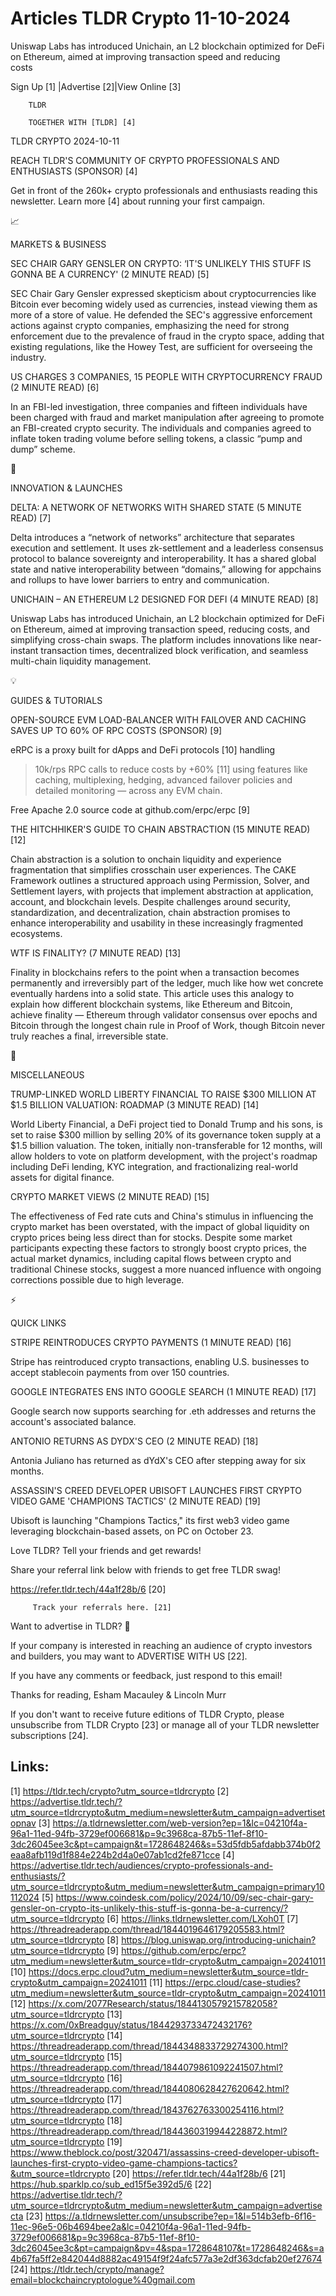 # Articles TLDR Crypto 11-10-2024

Uniswap Labs has introduced Unichain, an L2 blockchain optimized for
DeFi on Ethereum, aimed at improving transaction speed and reducing
costs ‌ ‌ ‌ ‌ ‌ ‌ ‌ ‌ ‌ ‌ ‌ ‌ ‌ ‌ ‌ ‌ ‌ ‌ ‌ ‌ ‌ ‌ ‌ ‌ ‌ ‌  ‌ ‌ ‌ ‌ ‌ ‌ ‌ ‌ ‌ ‌ ‌ ‌ ‌ ‌ ‌ ‌ ‌ ‌ ‌ ‌ ‌ ‌ ‌ ‌ ‌ ‌ 


 Sign Up [1] |Advertise [2]|View Online [3] 

		TLDR 

		TOGETHER WITH [TLDR] [4]

TLDR CRYPTO 2024-10-11

 REACH TLDR'S COMMUNITY OF CRYPTO PROFESSIONALS AND ENTHUSIASTS
(SPONSOR) [4] 

 Get in front of the 260k+ crypto professionals and enthusiasts
reading this newsletter. Learn more [4] about running your first
campaign. 

📈 

MARKETS & BUSINESS

 SEC CHAIR GARY GENSLER ON CRYPTO: ‘IT'S UNLIKELY THIS STUFF IS
GONNA BE A CURRENCY' (2 MINUTE READ) [5] 

 SEC Chair Gary Gensler expressed skepticism about cryptocurrencies
like Bitcoin ever becoming widely used as currencies, instead viewing
them as more of a store of value. He defended the SEC's aggressive
enforcement actions against crypto companies, emphasizing the need for
strong enforcement due to the prevalence of fraud in the crypto space,
adding that existing regulations, like the Howey Test, are sufficient
for overseeing the industry. 

 US CHARGES 3 COMPANIES, 15 PEOPLE WITH CRYPTOCURRENCY FRAUD (2 MINUTE
READ) [6] 

 In an FBI-led investigation, three companies and fifteen individuals
have been charged with fraud and market manipulation after agreeing to
promote an FBI-created crypto security. The individuals and companies
agreed to inflate token trading volume before selling tokens, a
classic “pump and dump” scheme. 

🚀 

INNOVATION & LAUNCHES

 DELTA: A NETWORK OF NETWORKS WITH SHARED STATE (5 MINUTE READ) [7] 

 Delta introduces a “network of networks” architecture that
separates execution and settlement. It uses zk-settlement and a
leaderless consensus protocol to balance sovereignty and
interoperability. It has a shared global state and native
interoperability between “domains,” allowing for appchains and
rollups to have lower barriers to entry and communication. 

 UNICHAIN – AN ETHEREUM L2 DESIGNED FOR DEFI (4 MINUTE READ) [8] 

 Uniswap Labs has introduced Unichain, an L2 blockchain optimized for
DeFi on Ethereum, aimed at improving transaction speed, reducing
costs, and simplifying cross-chain swaps. The platform includes
innovations like near-instant transaction times, decentralized block
verification, and seamless multi-chain liquidity management. 

💡 

GUIDES & TUTORIALS

 OPEN-SOURCE EVM LOAD-BALANCER WITH FAILOVER AND CACHING SAVES UP TO
60% OF RPC COSTS (SPONSOR) [9] 

 eRPC is a proxy built for dApps and DeFi protocols [10] handling
>10k/rps RPC calls to reduce costs by +60% [11] using features like
caching, multiplexing, hedging, advanced failover policies and
detailed monitoring — across any EVM chain. 

Free Apache 2.0 source code at github.com/erpc/erpc [9] 

 THE HITCHHIKER'S GUIDE TO CHAIN ABSTRACTION (15 MINUTE READ) [12] 

 Chain abstraction is a solution to onchain liquidity and experience
fragmentation that simplifies crosschain user experiences. The CAKE
Framework outlines a structured approach using Permission, Solver, and
Settlement layers, with projects that implement abstraction at
application, account, and blockchain levels. Despite challenges around
security, standardization, and decentralization, chain abstraction
promises to enhance interoperability and usability in these
increasingly fragmented ecosystems. 

 WTF IS FINALITY? (7 MINUTE READ) [13] 

 Finality in blockchains refers to the point when a transaction
becomes permanently and irreversibly part of the ledger, much like how
wet concrete eventually hardens into a solid state. This article uses
this analogy to explain how different blockchain systems, like
Ethereum and Bitcoin, achieve finality — Ethereum through validator
consensus over epochs and Bitcoin through the longest chain rule in
Proof of Work, though Bitcoin never truly reaches a final,
irreversible state. 

🦄 

MISCELLANEOUS

 TRUMP-LINKED WORLD LIBERTY FINANCIAL TO RAISE $300 MILLION AT $1.5
BILLION VALUATION: ROADMAP (3 MINUTE READ) [14] 

 World Liberty Financial, a DeFi project tied to Donald Trump and his
sons, is set to raise $300 million by selling 20% of its governance
token supply at a $1.5 billion valuation. The token, initially
non-transferable for 12 months, will allow holders to vote on platform
development, with the project's roadmap including DeFi lending, KYC
integration, and fractionalizing real-world assets for digital
finance. 

 CRYPTO MARKET VIEWS (2 MINUTE READ) [15] 

 The effectiveness of Fed rate cuts and China's stimulus in
influencing the crypto market has been overstated, with the impact of
global liquidity on crypto prices being less direct than for stocks.
Despite some market participants expecting these factors to strongly
boost crypto prices, the actual market dynamics, including capital
flows between crypto and traditional Chinese stocks, suggest a more
nuanced influence with ongoing corrections possible due to high
leverage. 

⚡ 

QUICK LINKS

 STRIPE REINTRODUCES CRYPTO PAYMENTS (1 MINUTE READ) [16] 

 Stripe has reintroduced crypto transactions, enabling U.S. businesses
to accept stablecoin payments from over 150 countries. 

 GOOGLE INTEGRATES ENS INTO GOOGLE SEARCH (1 MINUTE READ) [17] 

 Google search now supports searching for .eth addresses and returns
the account's associated balance. 

 ANTONIO RETURNS AS DYDX'S CEO (2 MINUTE READ) [18] 

 Antonia Juliano has returned as dYdX's CEO after stepping away for
six months. 

 ASSASSIN'S CREED DEVELOPER UBISOFT LAUNCHES FIRST CRYPTO VIDEO GAME
'CHAMPIONS TACTICS' (2 MINUTE READ) [19] 

 Ubisoft is launching "Champions Tactics," its first web3 video game
leveraging blockchain-based assets, on PC on October 23. 

Love TLDR? Tell your friends and get rewards!

 Share your referral link below with friends to get free TLDR swag! 

 https://refer.tldr.tech/44a1f28b/6 [20] 

		 Track your referrals here. [21] 

Want to advertise in TLDR? 📰

 If your company is interested in reaching an audience of crypto
investors and builders, you may want to ADVERTISE WITH US [22]. 

 If you have any comments or feedback, just respond to this email! 

Thanks for reading, 
Esham Macauley & Lincoln Murr 

If you don't want to receive future editions of TLDR Crypto, please
unsubscribe from TLDR Crypto [23] or manage all of your TLDR
newsletter subscriptions [24]. 

 

Links:
------
[1] https://tldr.tech/crypto?utm_source=tldrcrypto
[2] https://advertise.tldr.tech/?utm_source=tldrcrypto&utm_medium=newsletter&utm_campaign=advertisetopnav
[3] https://a.tldrnewsletter.com/web-version?ep=1&lc=04210f4a-96a1-11ed-94fb-3729ef006681&p=9c3968ca-87b5-11ef-8f10-3dc26045ee3c&pt=campaign&t=1728648246&s=53d5fdb5afdabb374b0f2eaa8afb119d1f884e224b2d4a0e07ab1cd2fe871cce
[4] https://advertise.tldr.tech/audiences/crypto-professionals-and-enthusiasts/?utm_source=tldrcrypto&utm_medium=newsletter&utm_campaign=primary10112024
[5] https://www.coindesk.com/policy/2024/10/09/sec-chair-gary-gensler-on-crypto-its-unlikely-this-stuff-is-gonna-be-a-currency/?utm_source=tldrcrypto
[6] https://links.tldrnewsletter.com/LXoh0T
[7] https://threadreaderapp.com/thread/1844019646179205583.html?utm_source=tldrcrypto
[8] https://blog.uniswap.org/introducing-unichain?utm_source=tldrcrypto
[9] https://github.com/erpc/erpc?utm_medium=newsletter&utm_source=tldr-crypto&utm_campaign=20241011
[10] https://docs.erpc.cloud?utm_medium=newsletter&utm_source=tldr-crypto&utm_campaign=20241011
[11] https://erpc.cloud/case-studies?utm_medium=newsletter&utm_source=tldr-crypto&utm_campaign=20241011
[12] https://x.com/2077Research/status/1844130579215782058?utm_source=tldrcrypto
[13] https://x.com/0xBreadguy/status/1844293733472432176?utm_source=tldrcrypto
[14] https://threadreaderapp.com/thread/1844348833729274300.html?utm_source=tldrcrypto
[15] https://threadreaderapp.com/thread/1844079861092241507.html?utm_source=tldrcrypto
[16] https://threadreaderapp.com/thread/1844080628427620642.html?utm_source=tldrcrypto
[17] https://threadreaderapp.com/thread/1843762763300254116.html?utm_source=tldrcrypto
[18] https://threadreaderapp.com/thread/1844360319944228872.html?utm_source=tldrcrypto
[19] https://www.theblock.co/post/320471/assassins-creed-developer-ubisoft-launches-first-crypto-video-game-champions-tactics?&utm_source=tldrcrypto
[20] https://refer.tldr.tech/44a1f28b/6
[21] https://hub.sparklp.co/sub_ed15f5e392d5/6
[22] https://advertise.tldr.tech/?utm_source=tldrcrypto&utm_medium=newsletter&utm_campaign=advertisecta
[23] https://a.tldrnewsletter.com/unsubscribe?ep=1&l=514b3efb-6f16-11ec-96e5-06b4694bee2a&lc=04210f4a-96a1-11ed-94fb-3729ef006681&p=9c3968ca-87b5-11ef-8f10-3dc26045ee3c&pt=campaign&pv=4&spa=1728648107&t=1728648246&s=a4b67fa5ff2e842044d8882ac49154f9f24afc577a3e2df363dcfab20ef27674
[24] https://tldr.tech/crypto/manage?email=blockchaincryptologue%40gmail.com
